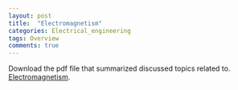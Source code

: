```yaml
---
layout: post
title:  "Electromagnetism"
categories: Electrical_engineering
tags: Overview
comments: true
---
```

<body>
	<p>Download the pdf file that summarized discussed topics related to. <a href="https://kohmbae.github.io/assets/img/Electrical_engineering/Electromagnetism/Electromagnetism.pdf">Electromagnetism</a>.</p>
</body>
